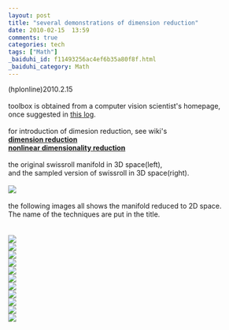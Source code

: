 ```yaml
---
layout: post
title: "several demonstrations of dimension reduction"
date: 2010-02-15  13:59
comments: true
categories: tech
tags: ["Math"]
_baiduhi_id: f11493256ac4ef6b35a80f8f.html
_baiduhi_category: Math
---
```


(hplonline)2010.2.15<br/><br/>
toolbox is obtained from a computer vision scientist's homepage,<br/>
once suggested in <a href="http://hi.baidu.com/hplonline/blog/item/39d21530668cc392a8018efa.html" target="_blank">this log</a>.<br/><br/>
for introduction of dimesion reduction, see wiki's <br/><a href="http://en.wikipedia.org/wiki/Dimension_reduction" target="_blank"><strong>dimension reduction</strong></a><br/><a href="http://en.wikipedia.org/wiki/Nonlinear_dimensionality_reduction" target="_blank"><strong>nonlinear dimensionality reduction</strong></a><br/><br/>
the original swissroll manifold in 3D space(left),<br/>
and the sampled version of swissroll in 3D space(right).<br/><br/><span><img border="0" src="http://hiphotos.baidu.com/hplonline/pic/item/01d259435a9103229213c6e5.jpg" small="0" class="blogimg"/></span><br/><br/>
the following images all shows the manifold reduced to 2D space.<br/>
The name of the techniques are put in the title.<br/><br/><br/><span><img border="0" src="http://hiphotos.baidu.com/hplonline/pic/item/6a210046707f0f3a6a63e51a.jpg" small="0" class="blogimg"/></span><br/><span><img border="0" src="http://hiphotos.baidu.com/hplonline/pic/item/4868b8b77ec2bdc730add11a.jpg" small="0" class="blogimg"/></span><br/><span><img border="0" src="http://hiphotos.baidu.com/hplonline/pic/item/63614d10bf7379cfc2ce791a.jpg" small="0" class="blogimg"/></span><br/><span><img border="0" src="http://hiphotos.baidu.com/hplonline/pic/item/3695942f5169990b1e30891b.jpg" small="0" class="blogimg"/></span><br/><span><img border="0" src="http://hiphotos.baidu.com/hplonline/pic/item/314e4c23739621619922ed1b.jpg" small="0" class="blogimg"/></span><br/><span><img border="0" src="http://hiphotos.baidu.com/hplonline/pic/item/8504fa1fee489cc6e1fe0b1b.jpg" small="0" class="blogimg"/></span><br/><span><img border="0" src="http://hiphotos.baidu.com/hplonline/pic/item/7d6b8a0af3ba0d0db0351de4.jpg" small="0" class="blogimg"/></span><br/><span><img border="0" src="http://hiphotos.baidu.com/hplonline/pic/item/ba8e094f4c934605aec3abe5.jpg" small="0" class="blogimg"/></span><br/><span><img border="0" src="http://hiphotos.baidu.com/hplonline/pic/item/a31149161b41fe7921a4e9e5.jpg" small="0" class="blogimg"/></span><br/><span><img border="0" src="http://hiphotos.baidu.com/hplonline/pic/item/4411b8fb3675dc114e4aeae5.jpg" small="0" class="blogimg"/></span><br/><span><img border="0" src="http://hiphotos.baidu.com/hplonline/pic/item/76e3c33d8dac8af49e3d62e5.jpg" small="0" class="blogimg"/></span><br/>
